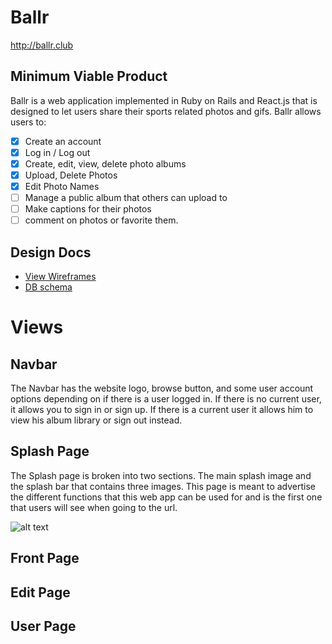 # Ballr


http://ballr.club

## Minimum Viable Product

Ballr is a web application implemented in Ruby on Rails and React.js that is designed to let users share their sports related photos and gifs. Ballr allows users to:

<!-- This is a Markdown checklist. Use it to keep track of your progress! -->

- [x] Create an account
- [x] Log in / Log out
- [x] Create, edit, view, delete photo albums
- [x] Upload, Delete Photos
- [x] Edit Photo Names 
- [ ] Manage a public album that others can upload to
- [ ] Make captions for their photos
- [ ] comment on photos or favorite them.

## Design Docs
* [View Wireframes][view]
* [DB schema][schema]

[view]: ./docs/views.md
[schema]: ./docs/schema.md

# Views

## Navbar
The Navbar has the website logo, browse button, and some user account options depending on if there is a user logged in. 
If there is no current user, it allows you to sign in or sign up. If there is a current user it allows him to view his album library or sign out instead.

## Splash Page
The Splash page is broken into two sections. The main splash image and the splash bar that contains three images. This page is meant to advertise the different functions that this web app can be used for and is the first one that users will see when going to the url.

![alt text][splash]


## Front Page



## Edit Page

## User Page


[splash]: http://res.cloudinary.com/dayd3nm4v/image/upload/v1448995757/Screen_Shot_2015-12-01_at_10.48.19_AM_v5et6a.png
